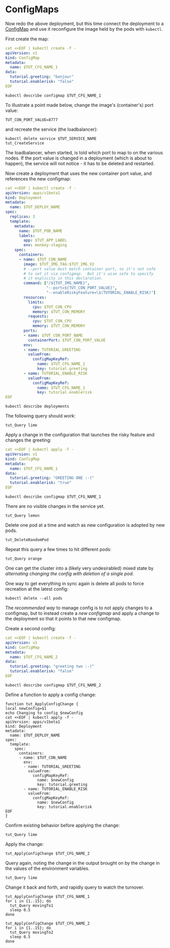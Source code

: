 # ConfigMaps

[ConfigMap]: https://kubernetes.io/docs/tasks/configure-pod-container/configmap

Now redo the above deployment, but this time connect
the deployment to a [ConfigMap] and use it
reconfigure the image held by the pods with `kubectl`.

First create the map:

<!-- @createConfigMap -->
```yaml
cat <<EOF | kubectl create -f -
apiVersion: v1
kind: ConfigMap
metadata:
  name: $TUT_CFG_NAME_1
data:
  tutorial.greeting: "bonjour"
  tutorial.enablerisk: "false"
EOF
```

<!-- @describeConfigMap -->
```
kubectl describe configmap $TUT_CFG_NAME_1
```

To illustrate a point made below, change the image's
(container's) port value:

<!-- @tryNonDefaultPortToCheckFlagValuePassing -->
```
TUT_CON_PORT_VALUE=8777
```

and recreate the service (the loadbalancer):

<!-- @deleteAndRecreateService -->
```
kubectl delete service $TUT_SERVICE_NAME
tut_CreateService
```

The loadbalancer, when started, is told which port to
map to on the various nodes.  If the port value is
changed in a deployment (which is about to happen), the
service will not notice - it has to be deleted and
restarted.

Now create a deployment that uses the new container
port value, and references the new configmap:

<!-- @reCreateDeploymentToReferenceConfigMaop -->
```yaml
cat <<EOF | kubectl create -f -
apiVersion: apps/v1beta1
kind: Deployment
metadata:
  name: $TUT_DEPLOY_NAME
spec:
  replicas: 3
  template:
    metadata:
      name: $TUT_POD_NAME
      labels:
        app: $TUT_APP_LABEL
        env: monkey-staging
    spec:
      containers:
      - name: $TUT_CON_NAME
        image: $TUT_IMG_TAG:$TUT_IMG_V2
        # --port value must match container port, so it's not safe
        # to set it via configmap.  But it's wise safe to specify
        # it explicity in this declaration.
        command: ["/${TUT_IMG_NAME}",
                  "--port=${TUT_CON_PORT_VALUE}",
                  "--enableRiskyFeature=\$(TUTORIAL_ENABLE_RISK)"]
        resources:
          limits:
            cpu: $TUT_CON_CPU
            memory: $TUT_CON_MEMORY
          requests:
            cpu: $TUT_CON_CPU
            memory: $TUT_CON_MEMORY
        ports:
        - name: $TUT_CON_PORT_NAME
          containerPort: $TUT_CON_PORT_VALUE
        env:
        - name: TUTORIAL_GREETING
          valueFrom:
            configMapKeyRef:
              name: $TUT_CFG_NAME_1
              key: tutorial.greeting
        - name: TUTORIAL_ENABLE_RISK
          valueFrom:
            configMapKeyRef:
              name: $TUT_CFG_NAME_1
              key: tutorial.enablerisk
EOF
```

<!-- @describeDeployments -->
```
kubectl describe deployments
```

The following query should work:

<!-- @curlService -->
```
tut_Query lime
```

Apply a change in the configuration that launches the
risky feature and changes the greeting:

<!-- @applyConfigMapChange -->
```yaml
cat <<EOF | kubectl apply -f -
apiVersion: v1
kind: ConfigMap
metadata:
  name: $TUT_CFG_NAME_1
data:
  tutorial.greeting: "GREETING ONE :-("
  tutorial.enablerisk: "true"
EOF
```

<!-- @describeConfig -->
```
kubectl describe configmap $TUT_CFG_NAME_1
```

There are no visible changes in the service yet.

<!-- @curlService -->
```
tut_Query lemon
```

Delete one pod at a time and watch as new configuration
is adopted by new pods.

<!-- @deleteOnePod -->
```
tut_DeleteRandomPod
```

Repeat this query a few times to hit different pods:

<!-- @tryQuery -->
```
tut_Query orange
```

One can get the cluster into a (likely very
undesirabled) mixed state by _alternating changing the
config with deletion of a single pod_.

One way to get everything in sync again is delete all
pods to force recreation at the latest config:

<!-- @deleteAllPods -->
```
kubectl delete --all pods
```

The _recommended way_ to manage config is to not apply
changes to a configmap, but to instead create a _new configmap_
and apply a change to the deployment so that it points to
that new configmap.

Create a second config:

<!-- @createConfigMap2 -->
```yaml
cat <<EOF | kubectl create -f -
apiVersion: v1
kind: ConfigMap
metadata:
  name: $TUT_CFG_NAME_2
data:
  tutorial.greeting: "greeting two :-)"
  tutorial.enablerisk: "false"
EOF
```

<!-- @describeConfigMap -->
```
kubectl describe configmap $TUT_CFG_NAME_2
```

Define a function to apply a config change:

<!-- @defineFunctionToPointDeploymentToNewConfig -->
```
function tut_ApplyConfigChange {
local newConfig=$1
echo Changing to config $newConfig
cat <<EOF | kubectl apply -f -
apiVersion: apps/v1beta1
kind: Deployment
metadata:
  name: $TUT_DEPLOY_NAME
spec:
  template:
    spec:
      containers:
      - name: $TUT_CON_NAME
        env:
        - name: TUTORIAL_GREETING
          valueFrom:
            configMapKeyRef:
              name: $newConfig
              key: tutorial.greeting
        - name: TUTORIAL_ENABLE_RISK
          valueFrom:
            configMapKeyRef:
              name: $newConfig
              key: tutorial.enablerisk
EOF
}
```

Confirm existing behavior before applying the change:
<!-- @curlService -->
```
tut_Query lime
```

Apply the change:

<!-- @changeDeployToConfig2 -->
```
tut_ApplyConfigChange $TUT_CFG_NAME_2
```

Query again, noting the change in the output brought on by the
change in the values of the environment variables.

<!-- @curlService -->
```
tut_Query lime
```

Change it back and forth, and rapidly query to watch the turnover.

<!-- @changeDeployToConfig1 -->
```
tut_ApplyConfigChange $TUT_CFG_NAME_1
for i in {1..15}; do
  tut_Query movingTo1
  sleep 0.5
done
```

<!-- @changeDeployToConfig2 -->
```
tut_ApplyConfigChange $TUT_CFG_NAME_2
for i in {1..15}; do
  tut_Query movingTo2
  sleep 0.5
done
```
